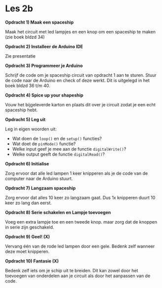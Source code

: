 # Les 2b

**Opdracht 1) Maak een spaceship**

Maak het circuit met led lampjes en een knop om een spaceship te maken (zie boek bldzd 34)

**Opdracht 2) Installeer de Arduino IDE**

Zie presentatie

**Opdracht 3) Programmeer je Arduino**

Schrijf de code om je spaceship circuit van opdracht 1 aan te sturen. Stuur de code naar de Arduino en check of deze werkt. Dit is uitgelegd in het boek bldzd 36 t/m 40.

**Opdracht 4) Spice up your shapeship**

Vouw het bijgeleverde karton en plaats dit over je circuit zodat je een echt spaceship hebt.

**Opdracht 5) Leg uit**

Leg in eigen woorden uit:
- Wat doen de `loop()` en de `setup()` functies?
- Wat doet de `pinMode()` functie?
- Welke input geef je mee aan de functie `digitalWrite()`?
- Welke output geeft de functie `digitalRead()`?


**Opdracht 6) Initialise**

Zorg ervoor dat alle led lampen 1 keer knipperen als je de code van de computer naar de Arduino stuurt. 

**Opdracht 7) Langzaam spaceship**

Zorg ervoor dat alles 10 keer zo langzaam gaat. Dus 1x knipperen duurt 10 keer zo lang dan eerst.

**Opdracht 8) Serie schakelen en Lampje toevoegen**

Voeg een extra lampje toe en een tweede knop. maar zorg dat de knoppen in serie zijn geschakeld.

**Opdracht 9) Geel! (X)**

Vervang één van de rode led lampen door een gele. Bedenk zelf wanneer deze moet knipperen.

**Opdracht 10) Fantasie (X)**

Bedenk zelf iets om je schip uit te breiden. Dit kan zowel door het toevoegen van onderdelen aan je circuit als door het aanpassen van de code.

